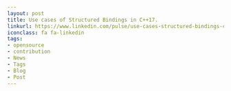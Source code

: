 ```yaml
---
layout: post
title: Use cases of Structured Bindings in C++17.
linkurl: https://www.linkedin.com/pulse/use-cases-structured-bindings-c17-sahib-yar/
iconclass: fa fa-linkedin
tags:
- opensource
- contribution
- News
- Tags
- Blog
- Post
---
```

